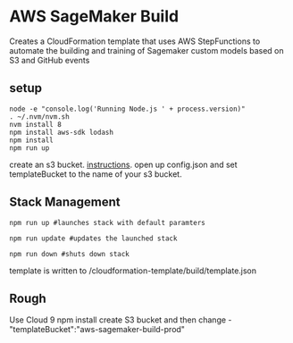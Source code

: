 # AWS SageMaker Build
Creates a CloudFormation template that uses AWS StepFunctions to automate the building and training of Sagemaker custom models based on S3 and GitHub events

## setup
```shell
node -e "console.log('Running Node.js ' + process.version)"
. ~/.nvm/nvm.sh
nvm install 8
npm install aws-sdk lodash
npm install
npm run up
```
create an s3 bucket. [instructions](https://docs.aws.amazon.com/AmazonS3/latest/dev/create-bucket-get-location-example.html). open up config.json and set templateBucket to the name of your s3 bucket.

## Stack Management
```shell
npm run up #launches stack with default paramters
```
```shell
npm run update #updates the launched stack
```
```shell
npm run down #shuts down stack
```

template is written to /cloudformation-template/build/template.json

## Rough

Use Cloud 9 
npm install
create S3 bucket and then change - "templateBucket":"aws-sagemaker-build-prod"

